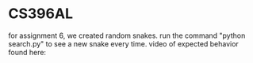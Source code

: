 # CS396AL 

for assignment 6, we created random snakes. run the command "python search.py" to see a new snake every time.
video of expected behavior found here: 
